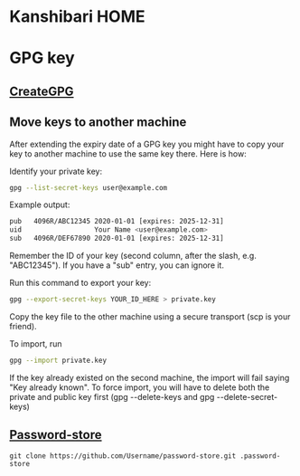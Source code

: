 # Kanshibari HOME

# GPG key

## [CreateGPG](https://medium.com/@tomferon/sharing-passwords-with-git-gpg-and-pass-628c2db2a9de)

## Move keys to another machine

After extending the expiry date of a GPG key you might have to copy your key to another machine to use the same key there. Here is how:

Identify your private key:

```sh
gpg --list-secret-keys user@example.com
```

Example output:

```sh
pub   4096R/ABC12345 2020-01-01 [expires: 2025-12-31]
uid                  Your Name <user@example.com>
sub   4096R/DEF67890 2020-01-01 [expires: 2025-12-31]
```

Remember the ID of your key (second column, after the slash, e.g. "ABC12345"). 
If you have a "sub" entry, you can ignore it.

Run this command to export your key:

```sh
gpg --export-secret-keys YOUR_ID_HERE > private.key
```

Copy the key file to the other machine using a secure transport (scp is your friend).

To import, run

```sh
gpg --import private.key
```

If the key already existed on the second machine, the import will fail saying "Key already known".
To force import, you will have to delete both the private and public key first (gpg --delete-keys and gpg --delete-secret-keys)

## [Password-store](https://www.passwordstore.org/)

```
git clone https://github.com/Username/password-store.git .password-store
```
